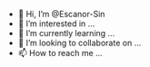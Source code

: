- 👋 Hi, I’m @Escanor-Sin
- 👀 I’m interested in ...
- 🌱 I’m currently learning ...
- 💞️ I’m looking to collaborate on ...
- 📫 How to reach me ...

<!---
Escanor-Sin/Escanor-Sin is a ✨ special ✨ repository because its `README.md` (this file) appears on your GitHub profile.
You can click the Preview link to take a look at your changes.
--->
